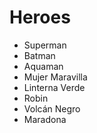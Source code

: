 # Heroes

* Superman
* Batman
* Aquaman
* Mujer Maravilla
* Linterna Verde
* Robin
* Volcán Negro
* Maradona
